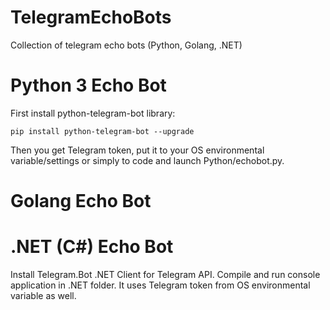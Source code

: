 # TelegramEchoBots
Collection of telegram echo bots (Python, Golang, .NET)

# Python 3 Echo Bot
 
First install python-telegram-bot library:

```
pip install python-telegram-bot --upgrade
```

Then you get Telegram token, put it to your OS environmental variable/settings or simply to code and launch Python/echobot.py.


# Golang Echo Bot



# .NET (C#) Echo Bot

Install Telegram.Bot .NET Client for Telegram API. Compile and run console application in .NET folder. It uses Telegram token from OS environmental variable as well.